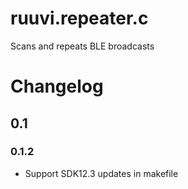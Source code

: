 # ruuvi.repeater.c
Scans and repeats BLE broadcasts

# Changelog

## 0.1

### 0.1.2
- Support SDK12.3 updates in makefile  